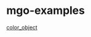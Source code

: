 # mgo-examples

[color_object](https://github.com/wyzzhe/mgo-examples/blob/main/color_object/README.md)

